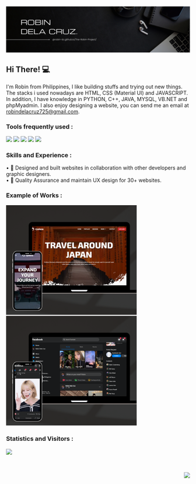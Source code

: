 ![Software Developer](https://github.com/robin-dc/robin-dc/blob/main/robindc.png)

## Hi There! 💻
I'm Robin from Philippines, I like building stuffs and trying out new things. The stacks i used nowadays are HTML, CSS (Material UI) and JAVASCRIPT. In addition, I have knowledge in PYTHON, C++, JAVA, MYSQL, VB.NET and phpMyadmin. I also enjoy designing a website, you can send me an email at robindelacruz725@gmail.com.

### Tools frequently used :

<img src="https://img.shields.io/badge/html5-%23E34F26.svg?style=for-the-badge&logo=html5&logoColor=white">   <img src="https://img.shields.io/badge/css3%20-%2314354C.svg?&style=for-the-badge&logo=css3&logoColor=white">   <img src="https://img.shields.io/badge/javascript%20-%23323330.svg?&style=for-the-badge&logo=javascript&logoColor=%23F7DF1E"> <img src="https://img.shields.io/badge/-material%20ui-ee6e73.svg?style=for-the-badge&logo=mui&logoColor=white"> <img src="http://img.shields.io/badge/-Visual%20Studio-000000?style=for-the-badge&logo=Visual-studio-code&logoColor=blue">


### Skills and Experience : 
• 🌻 Designed and built websites in collaboration with other developers and graphic designers.<br />
• 💼 Quality Assurance and maintain UX design for 30+ websites.


### Example of Works :
<img src='https://github.com/robin-dc/robin-dc/blob/main/mockup-ryokou.png' alt='loopstudios' height='300'>                         <img src='https://github.com/robin-dc/robin-dc/blob/main/mockup-fb.png' alt='loopstudios' height='300'>
</a>

### Statistics and Visitors :
<a href="https://www.linkedin.com/in/robin-dela-cruz-12247023b/">
  <img align="center" src="https://github-readme-stats.vercel.app/api/top-langs/?username=robin-dc&langs_count=8&layout=compact&theme=material-palenight&hide=html,Tcl" />
<br />
<br />
<br />
<p align="right">
  <img src="https://profile-counter.glitch.me/{robin-dc}/count.svg" />
 </p>

